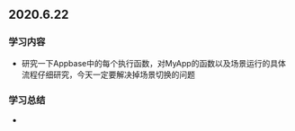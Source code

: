 ## 2020.6.22

### 学习内容

+ 研究一下Appbase中的每个执行函数，对MyApp的函数以及场景运行的具体流程仔细研究，今天一定要解决掉场景切换的问题

### 学习总结

+ 